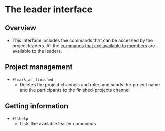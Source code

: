# The leader interface
## Overview
- This interface includes the commands that can be accessed by the project leaders. All the 
[commands that are available to members](06%20-%20Member%20Interface.md) are available to the leaders.

## Project management
- `#!mark_as_finished`
    * Deletes the project channels and roles and sends the project name and the participants to the 
    finished-projects channel
    
## Getting information
- `#!lhelp`
    * Lists the available leader commands